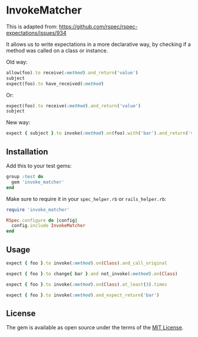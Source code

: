 # InvokeMatcher

This is adapted from: https://github.com/rspec/rspec-expectations/issues/934

It allows us to write expectations in a more declarative way, by checking if a
method was called on a class or instance.

Old way:

```ruby
allow(foo).to receive(:method).and_return('value')
subject
expect(foo).to have_received(:method)
```

Or:

```ruby
expect(foo).to receive(:method).and_return('value')
subject
```

New way:
```ruby
expect { subject }.to invoke(:method).on(foo).with('bar').and_return('value')
```

## Installation
Add this to your test gems:
```ruby
group :test do
  gem 'invoke_matcher'
end
```

Make sure to require it in your `spec_helper.rb` or `rails_helper.rb`:
```ruby
require 'invoke_matcher'

RSpec.configure do |config|
  config.include InvokeMatcher
end
```

## Usage
```ruby
expect { foo }.to invoke(:method).on(Class).and_call_original

expect { foo }.to change{ bar }.and not_invoke(:method).on(Class)

expect { foo }.to invoke(:method).on(Class).at_least(3).times

expect { foo }.to invoke(:method).and_expect_return('bar')
```

## License

The gem is available as open source under the terms of the [MIT License](https://opensource.org/licenses/MIT).
